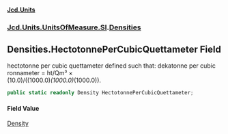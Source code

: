 #### [Jcd.Units](index.md 'index')
### [Jcd.Units.UnitsOfMeasure.SI](Jcd.Units.UnitsOfMeasure.SI.md 'Jcd.Units.UnitsOfMeasure.SI').[Densities](Densities.md 'Jcd.Units.UnitsOfMeasure.SI.Densities')

## Densities.HectotonnePerCubicQuettameter Field

hectotonne per cubic quettameter defined such that: dekatonne per cubic ronnameter = ht/Qm³ ×  
(10.0)/((1000.0)*(1000.0)*(1000.0)).

```csharp
public static readonly Density HectotonnePerCubicQuettameter;
```

#### Field Value
[Density](Density.md 'Jcd.Units.UnitTypes.Density')